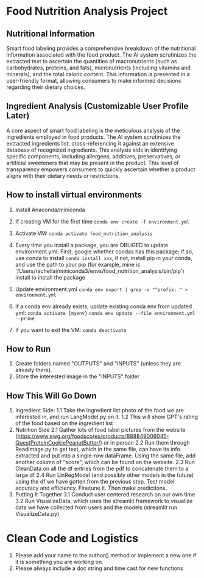 # Food Nutrition Analysis Project

## Nutritional Information

Smart food labeling provides a comprehensive breakdown of the nutritional information associated with the food product. The AI system scrutinizes the extracted text to ascertain the quantities of macronutrients (such as carbohydrates, proteins, and fats), micronutrients (including vitamins and minerals), and the total caloric content. This information is presented in a user-friendly format, allowing consumers to make informed decisions regarding their dietary choices.

## Ingredient Analysis (Customizable User Profile Later)

A core aspect of smart food labeling is the meticulous analysis of the ingredients employed in food products. The AI system scrutinizes the extracted ingredients list, cross-referencing it against an extensive database of recognized ingredients. This analysis aids in identifying specific components, including allergens, additives, preservatives, or artificial sweeteners that may be present in the product. This level of transparency empowers consumers to quickly ascertain whether a product aligns with their dietary needs or restrictions.

## How to install virtual environments
1. Install Anaconda/miniconda
2. If creating VM for the first time
`conda env create -f environment.yml`
3. Activate VM:
`conda activate food_nutrition_analysis`
4. Every time you install a package, you are OBLIGED to update environment.yml:
First, google whether condas has this package; if so,  use conda to install 
`conda install xxx`, if not, install pip in your conda, and use the path to your pip (for example, mine is '/Users/rachellai/miniconda3/envs/food_nutrition_analysis/bin/pip') install to install the package
5. Update environment.yml
`conda env export | grep -v "^prefix: " > environment.yml`
6. if a conda env already exists, update existing conda env from updated yml: 
`conda activate {myenv}`
`conda env update --file environment.yml --prune`

7. If you want to exit the VM:
```conda deactivate```

## How to Run

1. Create folders named "OUTPUTS" and "INPUTS" (unless they are already there).
2. Store the interested image in the "INPUTS" folder

## How This Will Go Down
1. Ingredient Side:
    1.1 Take the ingredient list photo of the food we are interested in, and run LangModel.py on it.
    1.2 This will show GPT's rating of the food based on the ingredient list
2. Nutrition Side
    2.1 Gather lots of food label pictures from the website (https://www.ewg.org/foodscores/products/888849006045-QuestProteinCookiePeanutButter/) or in person
    2.2 Run them through ReadImage.py to get text, which in the same file, can have its info extracted and put
        into a single-row dataFrame. Using the same file, add another column of "score", which can be found on
        the website.
    2.3 Run CleanData on all the df entries from the pdf to concatenate them to a large df
    2.4 Run LinRegModel (and possibly other models in the future) using the df we have gotten from the previous step.
        Test model accuracy and efficiency. Finetune it. Then make predictions.
3. Putting It Together
    3.1 Conduct user centered research on our own time
    3.2 Run VisualizeData, which uses the streamlit framework to visualize data we have collected from users and 
        the models
        (streamlit run VisualizeData.py)

# Clean Code and Logistics

1. Please add your name to the author() method or implement a new one if it is something you are working on.
2. Please always include a doc string and time cast for new functions